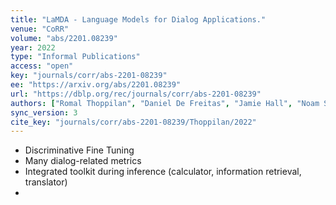 ```yaml
---
title: "LaMDA - Language Models for Dialog Applications."
venue: "CoRR"
volume: "abs/2201.08239"
year: 2022
type: "Informal Publications"
access: "open"
key: "journals/corr/abs-2201-08239"
ee: "https://arxiv.org/abs/2201.08239"
url: "https://dblp.org/rec/journals/corr/abs-2201-08239"
authors: ["Romal Thoppilan", "Daniel De Freitas", "Jamie Hall", "Noam Shazeer", "Apoorv Kulshreshtha", "Heng-Tze Cheng", "Alicia Jin", "Taylor Bos", "Leslie Baker", "Yu Du", "YaGuang Li", "Hongrae Lee", "Huaixiu Steven Zheng", "Amin Ghafouri", "Marcelo Menegali", "Yanping Huang", "Maxim Krikun", "Dmitry Lepikhin", "James Qin", "Dehao Chen", "Yuanzhong Xu", "Zhifeng Chen", "Adam Roberts", "Maarten Bosma", "Yanqi Zhou", "Chung-Ching Chang", "Igor Krivokon", "Will Rusch", "Marc Pickett", "Kathleen S. Meier-Hellstern", "Meredith Ringel Morris", "Tulsee Doshi", "Renelito Delos Santos", "Toju Duke", "Johnny Soraker", "Ben Zevenbergen", "Vinodkumar Prabhakaran", "Mark Diaz", "Ben Hutchinson", "Kristen Olson", "Alejandra Molina", "Erin Hoffman-John", "Josh Lee", "Lora Aroyo", "Ravi Rajakumar", "Alena Butryna", "Matthew Lamm", "Viktoriya Kuzmina", "Joe Fenton", "Aaron Cohen", "Rachel Bernstein", "Ray Kurzweil", "Blaise Aguera-Arcas", "Claire Cui", "Marian Croak", "Ed Chi", "Quoc Le"]
sync_version: 3
cite_key: "journals/corr/abs-2201-08239/Thoppilan/2022"
---
```

 - Discriminative Fine Tuning
 - Many dialog-related metrics
 - Integrated toolkit during inference (calculator, information retrieval, translator)
 -